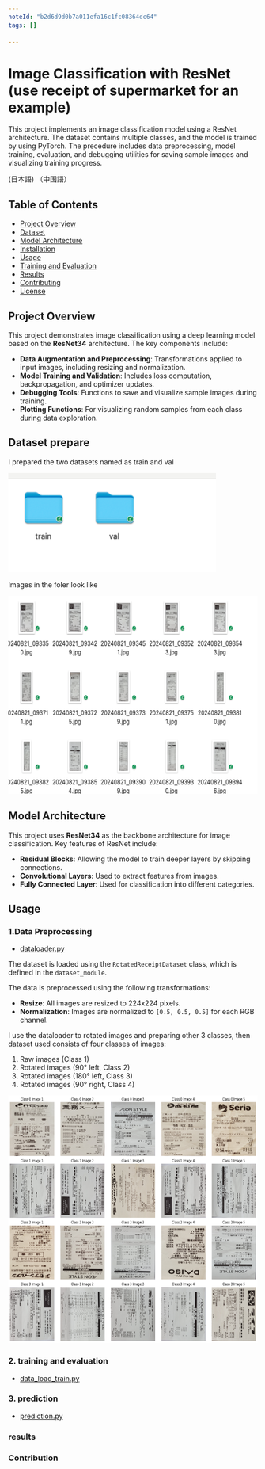 ```yaml
---
noteId: "b2d6d9d0b7a011efa16c1fc08364dc64"
tags: []

---
```



# **Image Classification with ResNet (use receipt of supermarket for an example)**
This project implements an image classification model using a ResNet architecture. The dataset contains multiple classes, and the model is trained by using PyTorch. The precedure includes data preprocessing, model training, evaluation, and debugging utilities for saving sample images and visualizing training progress.

(日本語)
（中国語）

## **Table of Contents**
- [Project Overview](#project-overview)
- [Dataset](#dataset)
- [Model Architecture](#model-architecture)
- [Installation](#installation)
- [Usage](#usage)
- [Training and Evaluation](#training-and-evaluation)
- [Results](#results)
- [Contributing](#contributing)
- [License](#license)


## **Project Overview**

This project demonstrates image classification using a deep learning model based on the **ResNet34** architecture. The key components include:

- **Data Augmentation and Preprocessing**: Transformations applied to input images, including resizing and normalization.
- **Model Training and Validation**: Includes loss computation, backpropagation, and optimizer updates.
- **Debugging Tools**: Functions to save and visualize sample images during training.
- **Plotting Functions**: For visualizing random samples from each class during data exploration.

## **Dataset prepare**

I prepared the two datasets named as train and val

 <img width="420" height="200" src=figure/1.png/> 

Images in the foler look like 

 <img width="600" height="400" src=figure/2.png/> 


## **Model Architecture**

This project uses **ResNet34** as the backbone architecture for image classification. Key features of ResNet include:
- **Residual Blocks**: Allowing the model to train deeper layers by skipping connections.
- **Convolutional Layers**: Used to extract features from images.
- **Fully Connected Layer**: Used for classification into different categories.


## **Usage**

### 1.Data Preprocessing

* [dataloader.py](datamodule/dataloader.py)  

The dataset is loaded using the `RotatedReceiptDataset` class, which is defined in the `dataset_module`.

The data is preprocessed using the following transformations:
- **Resize**: All images are resized to 224x224 pixels.
- **Normalization**: Images are normalized to `[0.5, 0.5, 0.5]` for each RGB channel.

I use the dataloader to rotated images and preparing other 3 classes, then dataset used consists of four classes of images:
1. Raw images (Class 1)
2. Rotated images (90° left, Class 2)
3. Rotated images (180° left, Class 3)
4. Rotated images (90° right, Class 4)

 <img width="800" height="500" src=figure/3.png/> 

### 2. training and evaluation
* [data_load_train.py](data_load_train.py)  

### 3. prediction
* [prediction.py](prediction.py)  

### results


### Contribution

### 
